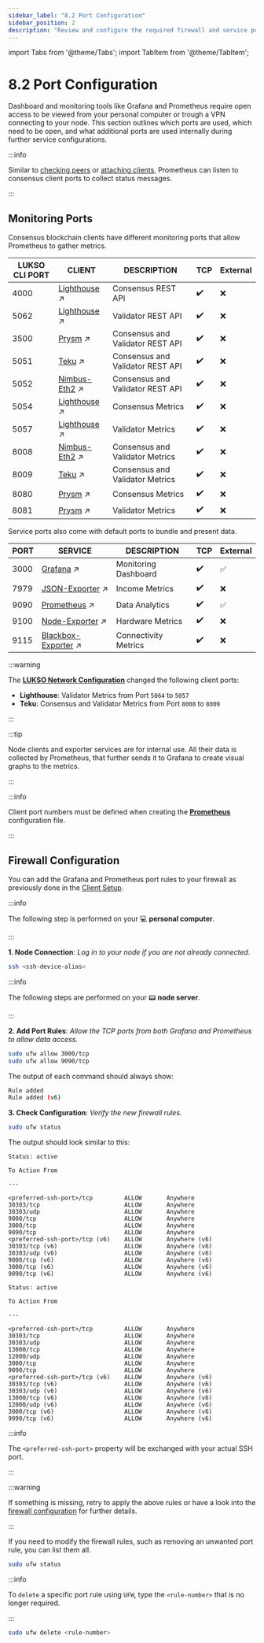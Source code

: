 ```yaml
---
sidebar_label: "8.2 Port Configuration"
sidebar_position: 2
description: "Review and configure the required firewall and service ports to enable secure access to Grafana, Prometheus, and LUKSO node monitoring tools."
---
```


import Tabs from '@theme/Tabs';
import TabItem from '@theme/TabItem';

# 8.2 Port Configuration

Dashboard and monitoring tools like Grafana and Prometheus require open access to be viewed from your personal computer or trough a VPN connecting to your node. This section outlines which ports are used, which need to be open, and what additional ports are used internally during further service configurations.

:::info

Similar to [checking peers](/docs/guides/modifications/peer-count-limits.md#1-check-peer-connections) or [attaching clients](/docs/guides/maintenance/problem-scanning.md#attach-execution-clients), Prometheus can listen to consensus client ports to collect status messages.

:::

## Monitoring Ports

Consensus blockchain clients have different monitoring ports that allow Prometheus to gather metrics.

| LUKSO CLI PORT | CLIENT          | DESCRIPTION                      | TCP | External |
| -------------- | --------------- | -------------------------------- | --- | -------- |
| 4000           | [Lighthouse] ↗  | Consensus REST API               | ✔️  | ❌       |
| 5062           | [Lighthouse] ↗  | Validator REST API               | ✔️  | ❌       |
| 3500           | [Prysm] ↗       | Consensus and Validator REST API | ✔️  | ❌       |
| 5051           | [Teku] ↗        | Consensus and Validator REST API | ✔️  | ❌       |
| 5052           | [Nimbus-Eth2] ↗ | Consensus and Validator REST API | ✔️  | ❌       |
| 5054           | [Lighthouse] ↗  | Consensus Metrics                | ✔️  | ❌       |
| 5057           | [Lighthouse] ↗  | Validator Metrics                | ✔️  | ❌       |
| 8008           | [Nimbus-Eth2] ↗ | Consensus and Validator Metrics  | ✔️  | ❌       |
| 8009           | [Teku] ↗        | Consensus and Validator Metrics  | ✔️  | ❌       |
| 8080           | [Prysm] ↗       | Consensus Metrics                | ✔️  | ❌       |
| 8081           | [Prysm] ↗       | Validator Metrics                | ✔️  | ❌       |

Service ports also come with default ports to bundle and present data.

| PORT | SERVICE               | DESCRIPTION          | TCP | External |
| ---- | --------------------- | -------------------- | --- | -------- |
| 3000 | [Grafana] ↗           | Monitoring Dashboard | ✔️  | ✅       |
| 7979 | [JSON-Exporter] ↗     | Income Metrics       | ✔️  | ❌       |
| 9090 | [Prometheus] ↗        | Data Analytics       | ✔️  | ✅       |
| 9100 | [Node-Exporter] ↗     | Hardware Metrics     | ✔️  | ❌       |
| 9115 | [Blackbox-Exporter] ↗ | Connectivity Metrics | ✔️  | ❌       |

:::warning

The [**LUKSO Network Configuration**](https://github.com/lukso-network/network-configs/tree/main) changed the following client ports:

- **Lighthouse**: Validator Metrics from Port `5064` to `5057`
- **Teku**: Consensus and Validator Metrics from Port `8008` to `8009`

:::

:::tip

Node clients and exporter services are for internal use. All their data is collected by Prometheus, that further sends it to Grafana to create visual graphs to the metrics.

:::

:::info

Client port numbers must be defined when creating the [**Prometheus**](/docs/guides/monitoring/prometheus.md) configuration file.

:::

## Firewall Configuration

You can add the Grafana and Prometheus port rules to your firewall as previously done in the [Client Setup](/docs/guides/client-setup/firewall-settings.md).

:::info

The following step is performed on your 💻 **personal computer**.

:::

**1. Node Connection**: _Log in to your node if you are not already connected._

```sh
ssh <ssh-device-alias>
```

:::info

The following steps are performed on your 📟 **node server**.

:::

**2. Add Port Rules**: _Allow the TCP ports from both Grafana and Prometheus to allow data access._

```sh
sudo ufw allow 3000/tcp
sudo ufw allow 9090/tcp
```

The output of each command should always show:

```sh
Rule added
Rule added (v6)
```

**3. Check Configuration**: _Verify the new firewall rules._

```sh
sudo ufw status
```

The output should look similar to this:

<Tabs>
<TabItem value="lh-teku-nimbus" label="Execution Client + Lighthouse, Teku, or Nimbus-Eth2">

```text
Status: active

To Action From

---

<preferred-ssh-port>/tcp         ALLOW       Anywhere
30303/tcp                        ALLOW       Anywhere
30303/udp                        ALLOW       Anywhere
9000/tcp                         ALLOW       Anywhere
3000/tcp                         ALLOW       Anywhere
9090/tcp                         ALLOW       Anywhere
<preferred-ssh-port>/tcp (v6)    ALLOW       Anywhere (v6)
30303/tcp (v6)                   ALLOW       Anywhere (v6)
30303/udp (v6)                   ALLOW       Anywhere (v6)
9000/tcp (v6)                    ALLOW       Anywhere (v6)
3000/tcp (v6)                    ALLOW       Anywhere (v6)
9090/tcp (v6)                    ALLOW       Anywhere (v6)
```

</TabItem> 
<TabItem value="prysm" label="Execution Client + Prysm">

```text
Status: active

To Action From

---

<preferred-ssh-port>/tcp         ALLOW       Anywhere
30303/tcp                        ALLOW       Anywhere
30303/udp                        ALLOW       Anywhere
13000/tcp                        ALLOW       Anywhere
12000/udp                        ALLOW       Anywhere
3000/tcp                         ALLOW       Anywhere
9090/tcp                         ALLOW       Anywhere
<preferred-ssh-port>/tcp (v6)    ALLOW       Anywhere (v6)
30303/tcp (v6)                   ALLOW       Anywhere (v6)
30303/udp (v6)                   ALLOW       Anywhere (v6)
13000/tcp (v6)                   ALLOW       Anywhere (v6)
12000/udp (v6)                   ALLOW       Anywhere (v6)
3000/tcp (v6)                    ALLOW       Anywhere (v6)
9090/tcp (v6)                    ALLOW       Anywhere (v6)
```

</TabItem> 
</Tabs>

:::info

The `<preferred-ssh-port>` property will be exchanged with your actual SSH port.

:::

:::warning

If something is missing, retry to apply the above rules or have a look into the [firewall configuration](/docs/guides/system-setup/firewall-configuration.md) for further details.

:::

If you need to modify the firewall rules, such as removing an unwanted port rule, you can list them all.

```sh
sudo ufw status
```

:::info

To `delete` a specific port rule using `UFW`, type the `<rule-number>` that is no longer required.

:::

```sh
sudo ufw delete <rule-number>
```

[Lighthouse]: https://lighthouse-book.sigmaprime.io/api_metrics.html
[Prysm]: https://prysm.offchainlabs.com/docs/monitoring-alerts-metrics/grafana-dashboard/
[Teku]: https://docs.teku.consensys.io/how-to/monitor/use-metrics
[Nimbus-Eth2]: https://nimbus.guide/options.html
[Grafana]: https://grafana.com/docs/grafana/latest/setup-grafana/configure-grafana/#http_port
[Prometheus]: https://prometheus.io/docs/introduction/first_steps/
[JSON-Exporter]: https://github.com/prometheus-community/json_exporter
[Node-Exporter]: https://github.com/prometheus/node_exporter
[Blackbox-Exporter]: https://github.com/prometheus/blackbox_exporter
